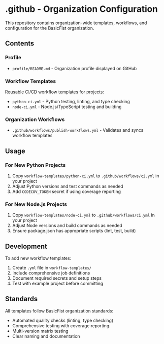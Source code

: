 # .github - Organization Configuration

This repository contains organization-wide templates, workflows, and configuration for the BasicFist organization.

## Contents

### Profile
- `profile/README.md` - Organization profile displayed on GitHub

### Workflow Templates
Reusable CI/CD workflow templates for projects:
- `python-ci.yml` - Python testing, linting, and type checking
- `node-ci.yml` - Node.js/TypeScript testing and building

### Organization Workflows
- `.github/workflows/publish-workflows.yml` - Validates and syncs workflow templates

## Usage

### For New Python Projects
1. Copy `workflow-templates/python-ci.yml` to `.github/workflows/ci.yml` in your project
2. Adjust Python versions and test commands as needed
3. Add `CODECOV_TOKEN` secret if using coverage reporting

### For New Node.js Projects
1. Copy `workflow-templates/node-ci.yml` to `.github/workflows/ci.yml` in your project
2. Adjust Node versions and build commands as needed
3. Ensure package.json has appropriate scripts (lint, test, build)

## Development

To add new workflow templates:
1. Create `.yml` file in `workflow-templates/`
2. Include comprehensive job definitions
3. Document required secrets and setup steps
4. Test with example project before committing

## Standards

All templates follow BasicFist organization standards:
- Automated quality checks (linting, type checking)
- Comprehensive testing with coverage reporting
- Multi-version matrix testing
- Clear naming and documentation
